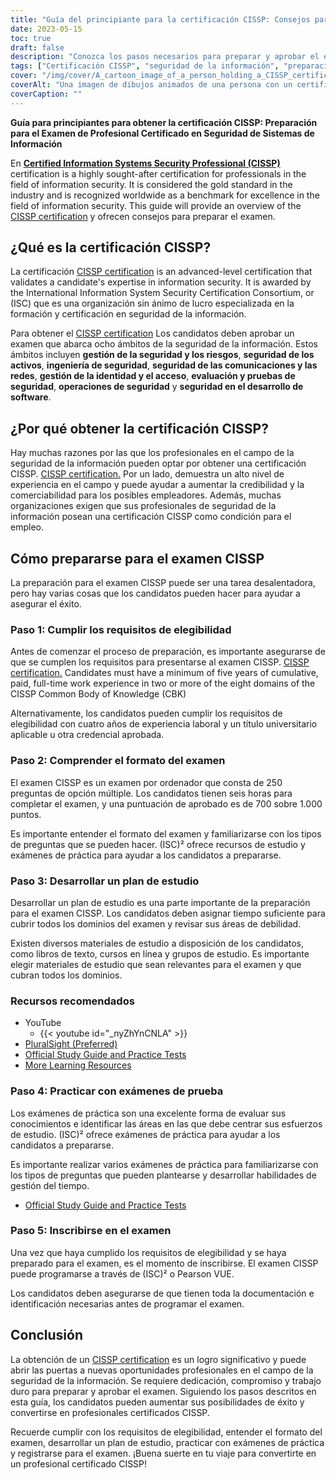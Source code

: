 ```yaml
---
title: "Guía del principiante para la certificación CISSP: Consejos para preparar el examen"
date: 2023-05-15
toc: true
draft: false
description: "Conozca los pasos necesarios para preparar y aprobar el examen CISSP, una prestigiosa certificación para profesionales de la seguridad de la información."
tags: ["Certificación CISSP", "seguridad de la información", "preparación de exámenes", "plan de estudios", "exámenes prácticos", "ciberseguridad", "desarrollo profesional", "examen de certificación", "ISC2", "oportunidades profesionales", "arquitectura de seguridad", "seguridad de la red", "control de acceso", "gestión de riesgos", "codificación", "operaciones de seguridad", "seguridad física", "continuidad de las actividades", "recuperación en caso de catástrofe", "conformidad"]
cover: "/img/cover/A_cartoon_image_of_a_person_holding_a_CISSP_certificate.png"
coverAlt: "Una imagen de dibujos animados de una persona con un certificado CISSP, con una burbuja de pensamiento que muestra diferentes temas de seguridad de la información como arquitectura de seguridad, control de acceso, cifrado y seguridad de la red."
coverCaption: ""
---
```


**Guía para principiantes para obtener la certificación CISSP: Preparación para el Examen de Profesional Certificado en Seguridad de Sistemas de Información**

En [**Certified Information Systems Security Professional (CISSP)**](https://www.isc2.org/Certifications/CISSP) certification is a highly sought-after certification for professionals in the field of information security. It is considered the gold standard in the industry and is recognized worldwide as a benchmark for excellence in the field of information security. This guide will provide an overview of the [CISSP certification](https://www.isc2.org/Certifications/CISSP) y ofrecen consejos para preparar el examen.

## ¿Qué es la certificación CISSP?

La certificación [CISSP certification](https://www.isc2.org/Certifications/CISSP) is an advanced-level certification that validates a candidate's expertise in information security. It is awarded by the International Information System Security Certification Consortium, or (ISC) que es una organización sin ánimo de lucro especializada en la formación y certificación en seguridad de la información.

Para obtener el [CISSP certification](https://www.isc2.org/Certifications/CISSP) Los candidatos deben aprobar un examen que abarca ocho ámbitos de la seguridad de la información. Estos ámbitos incluyen **gestión de la seguridad y los riesgos**, **seguridad de los activos**, **ingeniería de seguridad**, **seguridad de las comunicaciones y las redes**, **gestión de la identidad y el acceso**, **evaluación y pruebas de seguridad**, **operaciones de seguridad** y **seguridad en el desarrollo de software**.

## ¿Por qué obtener la certificación CISSP?

Hay muchas razones por las que los profesionales en el campo de la seguridad de la información pueden optar por obtener una certificación CISSP. [CISSP certification.](https://www.isc2.org/Certifications/CISSP) Por un lado, demuestra un alto nivel de experiencia en el campo y puede ayudar a aumentar la credibilidad y la comerciabilidad para los posibles empleadores. Además, muchas organizaciones exigen que sus profesionales de seguridad de la información posean una certificación CISSP como condición para el empleo.

## Cómo prepararse para el examen CISSP

La preparación para el examen CISSP puede ser una tarea desalentadora, pero hay varias cosas que los candidatos pueden hacer para ayudar a asegurar el éxito.

### Paso 1: Cumplir los requisitos de elegibilidad

Antes de comenzar el proceso de preparación, es importante asegurarse de que se cumplen los requisitos para presentarse al examen CISSP. [CISSP certification.](https://www.isc2.org/Certifications/CISSP) Candidates must have a minimum of five years of cumulative, paid, full-time work experience in two or more of the eight domains of the CISSP Common Body of Knowledge (CBK)

Alternativamente, los candidatos pueden cumplir los requisitos de elegibilidad con cuatro años de experiencia laboral y un título universitario aplicable u otra credencial aprobada.

### Paso 2: Comprender el formato del examen

El examen CISSP es un examen por ordenador que consta de 250 preguntas de opción múltiple. Los candidatos tienen seis horas para completar el examen, y una puntuación de aprobado es de 700 sobre 1.000 puntos.

Es importante entender el formato del examen y familiarizarse con los tipos de preguntas que se pueden hacer. (ISC)² ofrece recursos de estudio y exámenes de práctica para ayudar a los candidatos a prepararse.

### Paso 3: Desarrollar un plan de estudio

Desarrollar un plan de estudio es una parte importante de la preparación para el examen CISSP. Los candidatos deben asignar tiempo suficiente para cubrir todos los dominios del examen y revisar sus áreas de debilidad.

Existen diversos materiales de estudio a disposición de los candidatos, como libros de texto, cursos en línea y grupos de estudio. Es importante elegir materiales de estudio que sean relevantes para el examen y que cubran todos los dominios.

### Recursos recomendados
- YouTube
  - {{< youtube id="_nyZhYnCNLA" >}}
- [PluralSight (Preferred)](https://www.pluralsight.com/)
- [Official Study Guide and Practice Tests](https://amzn.to/3LAu3Ly)
- [More Learning Resources](https://simeononsecurity.com/recommendations/learning_resources)

### Paso 4: Practicar con exámenes de prueba

Los exámenes de práctica son una excelente forma de evaluar sus conocimientos e identificar las áreas en las que debe centrar sus esfuerzos de estudio. (ISC)² ofrece exámenes de práctica para ayudar a los candidatos a prepararse.

Es importante realizar varios exámenes de práctica para familiarizarse con los tipos de preguntas que pueden plantearse y desarrollar habilidades de gestión del tiempo.

- [Official Study Guide and Practice Tests](https://amzn.to/3LAu3Ly)

### Paso 5: Inscribirse en el examen

Una vez que haya cumplido los requisitos de elegibilidad y se haya preparado para el examen, es el momento de inscribirse. El examen CISSP puede programarse a través de (ISC)² o Pearson VUE.

Los candidatos deben asegurarse de que tienen toda la documentación e identificación necesarias antes de programar el examen.

## Conclusión

La obtención de un [CISSP certification](https://www.isc2.org/Certifications/CISSP) es un logro significativo y puede abrir las puertas a nuevas oportunidades profesionales en el campo de la seguridad de la información. Se requiere dedicación, compromiso y trabajo duro para preparar y aprobar el examen. Siguiendo los pasos descritos en esta guía, los candidatos pueden aumentar sus posibilidades de éxito y convertirse en profesionales certificados CISSP.

Recuerde cumplir con los requisitos de elegibilidad, entender el formato del examen, desarrollar un plan de estudio, practicar con exámenes de práctica y registrarse para el examen. ¡Buena suerte en tu viaje para convertirte en un profesional certificado CISSP!
